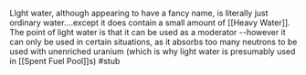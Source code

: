 LIght water, although appearing to have a fancy name, is literally just ordinary water....except it does contain a small amount of [[Heavy Water]]. The point of light water is that it can be used as a moderator --however it can only be used in certain situations, as it absorbs too many neutrons to be used with unenriched uranium (which is why light water is presumably used in [[Spent Fuel Pool]]s)
#stub 